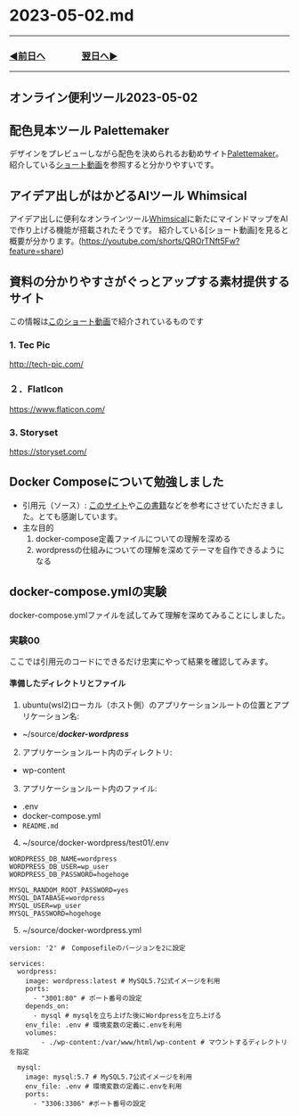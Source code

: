 # 2023-05-02.md

---
### [◀️前日へ](https://github.com/yuasys/chatty-journal/blob/main/2023/05/2023-05-01.md)&emsp;&emsp;&emsp;&emsp;[翌日へ▶️](https://github.com/yuasys/chatty-journal/blob/main/2023/05/2023-05-03.md)
---

オンライン便利ツール2023-05-02
---

## 配色見本ツール Palettemaker

デザインをプレビューしながら配色を決められるお勧めサイト[Palettemaker](https://palettemaker.com/)。
紹介している[ショート動画](https://youtube.com/shorts/yRth3oMHP9Q?feature=share)を参照すると分かりやすいです。

## アイデア出しがはかどるAIツール Whimsical

アイデア出しに便利なオンラインツール[Whimsical](https://whimsical.com/)に新たにマインドマップをAIで作り上げる機能が搭載されたそうです。
紹介している[ショート動画]を見ると概要が分かります。(https://youtube.com/shorts/QROrTNft5Fw?feature=share)

## 資料の分かりやすさがぐっとアップする素材提供するサイト

この情報は[このショート動画](https://youtube.com/shorts/G-ucaZi_Km0?feature=share)で紹介されているものです

### 1. Tec Pic

http://tech-pic.com/

### ２．FlatIcon

https://www.flaticon.com/

### 3. Storyset

https://storyset.com/

Docker Composeについて勉強しました
-

- 引用元（ソース）: [このサイト](https://goworkship.com/magazine/wordpress-docker/#DockerWordpress)や[この書籍](https://www.hanmoto.com/bd/isbn/9784839972745)などを参考にさせていただきました。とても感謝しています。
- 主な目的
  1. docker-compose定義ファイルについての理解を深める
  2. wordpressの仕組みについての理解を深めてテーマを自作できるようになる
## docker-compose.ymlの実験
docker-compose.ymlファイルを試してみて理解を深めてみることにしました。

### 実験00

ここでは引用元のコードにできるだけ忠実にやって結果を確認してみます。

#### 準備したディレクトリとファイル
1. ubuntu(wsl2)ローカル（ホスト側）のアプリケーションルートの位置とアプリケーション名:
-  ~/source/***docker-wordpress***

2. アプリケーションルート内のディレクトリ:
- wp-content

3. アプリケーションルート内のファイル:
- .env
- docker-compose.yml
- `README.md`
  
4. ~/source/docker-wordpress/test01/.env

``` bash=
WORDPRESS_DB_NAME=wordpress
WORDPRESS_DB_USER=wp_user
WORDPRESS_DB_PASSWORD=hogehoge

MYSQL_RANDOM_ROOT_PASSWORD=yes
MYSQL_DATABASE=wordpress
MYSQL_USER=wp_user
MYSQL_PASSWORD=hogehoge
```

5. ~/source/docker-wordpress.yml

``` yml=
version: '2' #　Composefileのバージョンを2に設定

services:
  wordpress:
    image: wordpress:latest # MySQL5.7公式イメージを利用
    ports:
      - "3001:80" # ポート番号の設定
    depends_on:
      - mysql # mysqlを立ち上げた後にWordpressを立ち上げる
    env_file: .env # 環境変数の定義に.envを利用
    volumes:
        - ./wp-content:/var/www/html/wp-content # マウントするディレクトリを指定

  mysql:
    image: mysql:5.7 # MySQL5.7公式イメージを利用
    env_file: .env # 環境変数の定義に.envを利用
    ports:
      - "3306:3306" #ポート番号の設定
      
```

